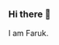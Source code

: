 ### Hi there 👋
I am Faruk.

<!--
**dlbsfrk/dlbsfrk** is a ✨ _special_ ✨ repository because its `README.md` (this file) appears on your GitHub profile.

Here are some ideas to get you started:

- 🔭 I’m currently working on Mendix
- 🌱 I’m currently learning Low-Code
- 💬 Ask me about Mendix
- 📫 How to reach me: https://www.linkedin.com/in/farukdelibas/
-->
